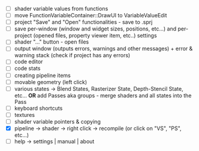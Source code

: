 - [ ] shader variable values from functions
- [ ] move FunctionVariableContainer::DrawUI to VariableValueEdit
- [ ] project "Save" and "Open" functionalities - save to .sprj
- [ ] save per-window (window and widget sizes, positions, etc...) and per-project (opened files, property viewer item, etc..) settings
- [ ] shader "..." button - open files
- [ ] output window (outputs errors, warnings and other messages) + error & warning stack (check if project has any errors)
- [ ] code editor
- [ ] code stats
- [ ] creating pipeline items
- [ ] movable geometry (left click)
- [ ] various states -> Blend States, Rasterizer State, Depth-Stencil State, etc... **OR** add Passes aka groups - merge shaders and all states into the Pass
- [ ] keyboard shortcuts
- [ ] textures
- [ ] shader variable pointers & copying
- [x] pipeline -> shader -> right click -> recompile (or click on "VS", "PS", etc...)
- [ ] help -> settings | manual | about